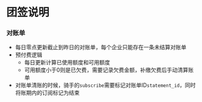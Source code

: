 # 团签说明



### 对账单

- 每日零点更新截止到昨日的对账单，每个企业只能存在一条未结算对账单
- 预付费逻辑
  - 每日更新计算已使用额度和可用额度
  - 可用额度小于0则是已欠费，需要记录欠费金额，补缴欠费后手动清算账单
- 对账单清账的时候，骑手的`subscribe`需要标记对账单ID`statement_id`，同时将账期内的订阅标记为结束